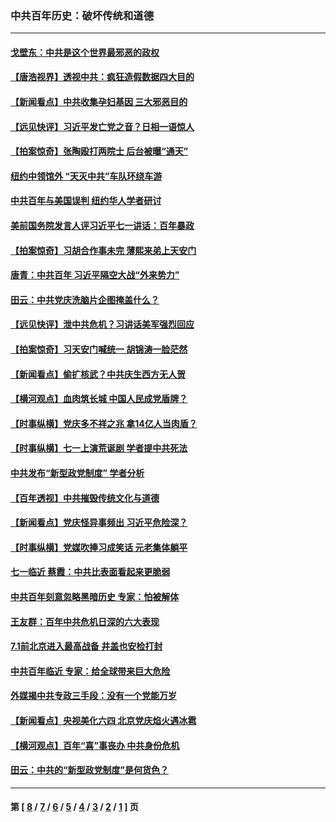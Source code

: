 ### 中共百年历史：破坏传统和道德
---
#### [戈壁东：中共是这个世界最邪恶的政权](../../pages/nf1176114/n13085641.md?07190430) 
#### [【唐浩视界】透视中共：疯狂造假数据四大目的](../../pages/nf1176114/n13080590.md?07190430) 
#### [【新闻看点】中共收集孕妇基因 三大邪恶目的](../../pages/nf1176114/n13077182.md?07190430) 
#### [【远见快评】习近平发亡党之音？日相一语惊人](../../pages/nf1176114/n13074809.md?07190430) 
#### [【拍案惊奇】张陶殴打两院士 后台被曝“通天”](../../pages/nf1176114/n13070496.md?07190430) 
#### [纽约中领馆外 “天灭中共”车队环绕车游](../../pages/nf1176114/n13070693.md?07190430) 
#### [中共百年与美国误判 纽约华人学者研讨](../../pages/nf1176114/n13067969.md?07190430) 
#### [美前国务院发言人评习近平七一讲话：百年暴政](../../pages/nf1176114/n13066986.md?07190430) 
#### [【拍案惊奇】习胡合作事未完 薄熙来弟上天安门](../../pages/nf1176114/n13065867.md?07190430) 
#### [唐青：中共百年 习近平隔空大战“外来势力”](../../pages/nf1176114/n13065976.md?07190430) 
#### [田云：中共党庆洗脑片企图掩盖什么？](../../pages/nf1176114/n13064395.md?07190430) 
#### [【远见快评】泄中共危机？习讲话美军强烈回应](../../pages/nf1176114/n13064269.md?07190430) 
#### [【拍案惊奇】习天安门喊统一 胡锦涛一脸茫然](../../pages/nf1176114/n13063233.md?07190430) 
#### [【新闻看点】偷扩核武？中共庆生西方无人贺](../../pages/nf1176114/n13061263.md?07190430) 
#### [【横河观点】血肉筑长城 中国人民成党盾牌？](../../pages/nf1176114/n13061779.md?07190430) 
#### [【时事纵横】党庆多不祥之兆 拿14亿人当肉盾？](../../pages/nf1176114/n13061709.md?07190430) 
#### [【时事纵横】七一上演荒诞剧 学者提中共死法](../../pages/nf1176114/n13058990.md?07190430) 
#### [中共发布“新型政党制度” 学者分析](../../pages/nf1176114/n13056354.md?07190430) 
#### [【百年透视】中共摧毁传统文化与道德](../../pages/nf1176114/n13057253.md?07190430) 
#### [【新闻看点】党庆怪异事频出 习近平危险深？](../../pages/nf1176114/n13056781.md?07190430) 
#### [【时事纵横】党媒吹捧习成笑话 元老集体躺平](../../pages/nf1176114/n13056792.md?07190430) 
#### [七一临近 蔡霞：中共比表面看起来更脆弱](../../pages/nf1176114/n13056418.md?07190430) 
#### [中共百年刻意忽略黑暗历史 专家：怕被解体](../../pages/nf1176114/n13056056.md?07190430) 
#### [王友群：百年中共危机日深的六大表现](../../pages/nf1176114/n13054263.md?07190430) 
#### [7.1前北京进入最高战备 井盖也安检打封](../../pages/nf1176114/n13053641.md?07190430) 
#### [中共百年临近 专家：给全球带来巨大危险](../../pages/nf1176114/n13053663.md?07190430) 
#### [外媒揭中共专政三手段：没有一个党能万岁](../../pages/nf1176114/n13049352.md?07190430) 
#### [【新闻看点】央视美化六四 北京党庆焰火遇冰雹](../../pages/nf1176114/n13048310.md?07190430) 
#### [【横河观点】百年“喜”事丧办 中共身份危机](../../pages/nf1176114/n13049869.md?07190430) 
#### [田云：中共的“新型政党制度”是何货色？](../../pages/nf1176114/n13049010.md?07190430) 

---
#### 第 [ [8](./8.md?07190430) / [7](./7.md?07190430) / [6](./6.md?07190430) / [5](./5.md?07190430) / [4](./4.md?07190430) / [3](./3.md?07190430) / [2](./2.md?07190430) / [1](./1.md?07190430) ] 页
